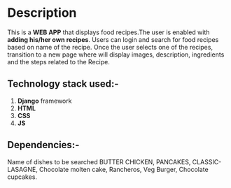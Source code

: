 # Description

This is a **WEB APP** that displays food recipes.The user is enabled with **adding 
his/her own recipes**. Users can login and search for food recipes based on 
name of the recipe. Once the user selects one of the recipes, transition to 
a new page where will display images, description, ingredients and the steps
related to the Recipe.

## Technology stack used:-
1) **Django** framework
2) **HTML**
3) **CSS**
4) **JS**

## Dependencies:-

Name of dishes to be searched BUTTER CHICKEN, PANCAKES, CLASSIC-LASAGNE, Chocolate molten cake, Rancheros, Veg Burger, Chocolate cupcakes.
